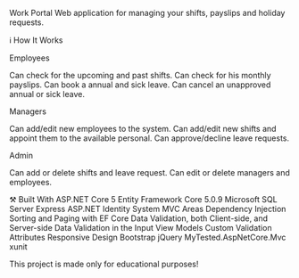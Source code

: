 Work Portal
Web application for managing your shifts, payslips and holiday requests.

ℹ️ How It Works

Employees

Can check for the upcoming and past shifts.
Can check for his monthly payslips.
Can book a annual and sick leave.
Can cancel an unapproved annual or sick leave.

Managers

Can add/edit new employees to the system.
Can add/edit new shifts and appoint them to the available personal.
Can approve/decline leave requests.

Admin

Can add or delete shifts and leave request.
Can edit or delete managers and employees.




⚒️ Built With
ASP.NET Core 5
Entity Framework Core 5.0.9
Microsoft SQL Server Express
ASP.NET Identity System
MVC Areas
Dependency Injection
Sorting and Paging with EF Core
Data Validation, both Client-side, and Server-side
Data Validation in the Input View Models
Custom Validation Attributes
Responsive Design
Bootstrap
jQuery
MyTested.AspNetCore.Mvc
xunit



This project is made only for educational purposes!
